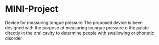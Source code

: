 # MINI-Project
Device for measuring tongue pressure 
The proposed device is been designed with the purpose of measuring toungue pressure o the palate directly in the oral cavity to determine people with swallowing or phonetic disorder
